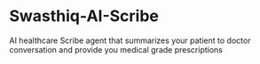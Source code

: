 # Swasthiq-AI-Scribe
AI healthcare Scribe agent that summarizes your patient to doctor conversation and provide you medical grade prescriptions
